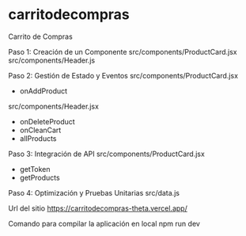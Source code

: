 # carritodecompras

Carrito de Compras

Paso 1: Creación de un Componente
src/components/ProductCard.jsx
src/components/Header.js

Paso 2: Gestión de Estado y Eventos
src/components/ProductCard.jsx

- onAddProduct

src/components/Header.jsx

- onDeleteProduct
- onCleanCart
- allProducts

Paso 3: Integración de API
src/components/ProductCard.jsx

- getToken
- getProducts

Paso 4: Optimización y Pruebas Unitarias
src/data.js

Url del sitio
https://carritodecompras-theta.vercel.app/

Comando para compilar la aplicación en local
npm run dev

